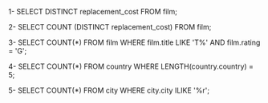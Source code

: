 1- SELECT DISTINCT replacement_cost FROM film;

2- SELECT COUNT (DISTINCT replacement_cost) FROM film;

3- SELECT COUNT(*) FROM film
   WHERE film.title LIKE 'T%'
   AND film.rating = 'G';
   
4- SELECT COUNT(*) FROM country
   WHERE LENGTH(country.country) = 5;
   
5- SELECT COUNT(*) FROM city
   WHERE city.city ILIKE '%r';
